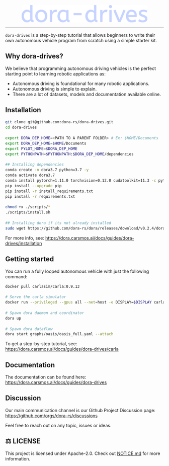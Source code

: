 <p align="center">
    <img src="./docs/src/logo.svg" width="400">
</p>

---

`dora-drives` is a step-by-step tutorial that allows beginners to write their own autonomous vehicle program from scratch using a simple starter kit.

## Why dora-drives?

We believe that programming autonomous driving vehicles is the perfect starting point to learning robotic applications as:
- Autonomous driving is foundational for many robotic applications.
- Autonomous driving is simple to explain.
- There are a lot of datasets, models and documentation available online.

## Installation

```bash
git clone git@github.com:dora-rs/dora-drives.git
cd dora-drives

export DORA_DEP_HOME=<PATH TO A PARENT FOLDER> # Ex: $HOME/Documents
export DORA_DEP_HOME=$HOME/Documents
export PYLOT_HOME=$DORA_DEP_HOME
export PYTHONPATH=$PYTHONPATH:$DORA_DEP_HOME/dependencies

## Installing dependencies
conda create -n dora3.7 python=3.7 -y
conda activate dora3.7
conda install pytorch=1.11.0 torchvision=0.12.0 cudatoolkit=11.3 -c pytorch -y
pip install --upgrade pip
pip install -r install_requirements.txt
pip install -r requirements.txt

chmod +x ./scripts/*
./scripts/install.sh

## Installing dora if its not already installed
sudo wget https://github.com/dora-rs/dora/releases/download/v0.2.4/dora-v0.2.4-x86_64-Linux.zip && sudo unzip dora-v0.2.4-x86_64-Linux.zip -d /usr/local/bin 
```

For more info, see: https://dora.carsmos.ai/docs/guides/dora-drives/installation

## Getting started

You can run a fully looped autonomous vehicle with just the following command:

```bash
docker pull carlasim/carla:0.9.13

# Serve the carla simulator
docker run --privileged --gpus all --net=host -e DISPLAY=$DISPLAY carlasim/carla:0.9.13 /bin/bash ./CarlaUE4.sh -carla-server -world-port=2000 -RenderOffScreen

# Spawn dora daemon and coordinator
dora up

# Spawn dora dataflow
dora start graphs/oasis/oasis_full.yaml --attach
```

To get a step-by-step tutorial, see: https://dora.carsmos.ai/docs/guides/dora-drives/carla

## Documentation

The documentation can be found here: https://dora.carsmos.ai/docs/guides/dora-drives

## Discussion

Our main communication channel is our Github Project Discussion page: https://github.com/orgs/dora-rs/discussions

Feel free to reach out on any topic, issues or ideas.

## ⚖️ LICENSE 

This project is licensed under Apache-2.0. Check out [NOTICE.md](NOTICE.md) for more information.
